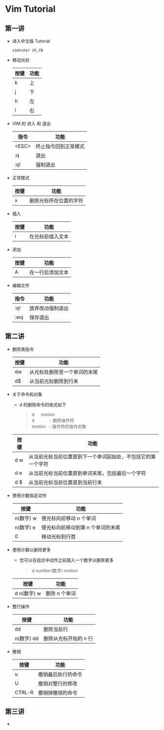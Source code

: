 # Vim Tutorial

## 第一讲

* 进入中文版 Tutorial

  ```shell
  vimtutor zh_CN
  ```

* 移动光标

  按键|功能
  ---|---
  k  | 上
  j  | 下
  h  | 左
  l  | 右

* VIM 的 进入 和 退出

  指令         |功能
  ---         |---
  &lt;ESC&gt; | 终止指令回到正常模式
  :q          | 退出
  :q!         | 强制退出

* 正常模式

  按键|功能
  ---|---
  x | 删除光标所在位置的字符

* 插入

  按键|功能
  ---|---
  i  | 在光标前插入文本

* 添加  

  按键|功能
  ---|---
  A  | 在一行后添加文本

* 编辑文件

  指令  |功能
  ---  |---
  :q!  | 放弃改动强制退出
  :wq  | 保存退出

## 第二讲

* 删除类指令

  按键|功能
  ---|---
  dw | 从光标处删除至一个单词的末尾
  d$ | 从当前光标删除到行末

* 关于命令和对象

  * d 的删除命令的格式如下

    >d &emsp; motion\
    >d &emsp;&emsp;&emsp; - 删除操作符\
    >motion &ensp;- 操作符的操作对象
  
  按键|功能
  ---|---
  d w| 从当前光标当前位置直到下一个单词起始处，不包括它的第一个字符
  d e| 从当前光标当前位置直到单词末尾，包括最后一个字符
  d $| 从当前光标当前位置直到当前行末

* 使用计数指定动作

  按键|功能
  ---|---
  n(数字) w| 使光标向前移动 n 个单词
  n(数字) e| 使光标向前移动到第 n 个单词的末尾
  0     | 移动光标到行首

* 使用计数以删除更多

  * 您可以在组合中动作之前插入一个数字以删除更多

    > d number(数字) motion

  按键|功能
  ---|---
  d n(数字) w| 删除 n 个单词

* 整行操作
  
  按键|功能
  ---|---
  dd | 删除当前行
  n(数字) dd| 删除从光标开始的 n 行

* 撤销

  按键|功能
  ---|---
  u| 撤销最后执行的命令
  U| 撤销对整行的修改
  CTRL-R| 撤销掉撤销的命令

## 第三讲

* 